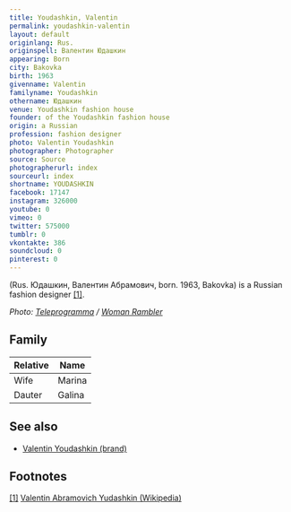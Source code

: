 ```yaml
---
title: Youdashkin, Valentin
permalink: youdashkin-valentin
layout: default
originlang: Rus.
originspell: Валентин Юдашкин
appearing: Born
city: Bakovka
birth: 1963
givenname: Valentin
familyname: Youdashkin
othername: Юдашкин
venue: Youdashkin fashion house
founder: of the Youdashkin fashion house
origin: a Russian
profession: fashion designer
photo: Valentin Youdashkin
photographer: Photographer
source: Source
photographerurl: index
sourceurl: index
shortname: YOUDASHKIN
facebook: 17147
instagram: 326000
youtube: 0
vimeo: 0
twitter: 575000
tumblr: 0
vkontakte: 386
soundcloud: 0
pinterest: 0
---
```


(Rus. Юдашкин, Валентин Абрамович, born. 1963, Bakovka) is a Russian fashion designer <span id="a1">[\[1\]](#f1)</span>.

*Photo: [Teleprogramma](teleprogramma) / [Woman Rambler](https://woman.rambler.ru/fashion/38843880-yudashkin-valentin-abramovich/)*

## Family

|Relative|Name|
|-|-|
|Wife|Marina|
|Dauter|Galina|


## See also

+ [Valentin Youdashkin (brand)](valentin-youdashkin-brand)

## Footnotes

[[1]](#a1) <span id="f1"></span> [Valentin Abramovich Yudashkin (Wikipedia)](https://en.wikipedia.org/wiki/Valentin_Yudashkin)

